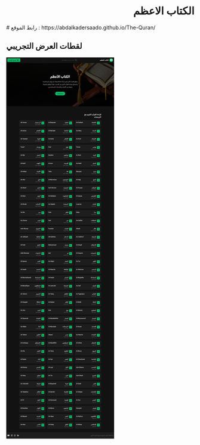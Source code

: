 <h1 align="right">الكتاب الاعظم</h1>
# رابط الموقع :
https://abdalkadersaado.github.io/The-Quran/
<h2>لقطات العرض التجريبي</h2>
<img src="./design/design.png">
